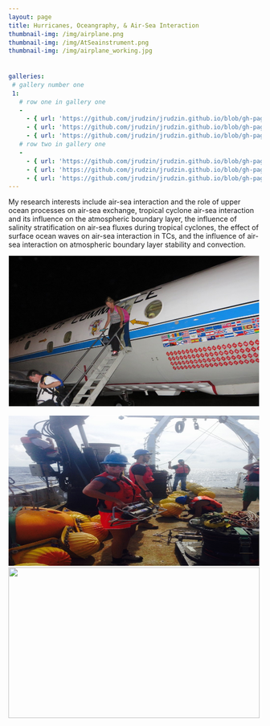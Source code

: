 ```yaml
---
layout: page
title: Hurricanes, Oceangraphy, & Air-Sea Interaction
thumbnail-img: /img/airplane.png
thumbnail-img: /img/AtSeainstrument.png
thumbnail-img: /img/airplane_working.jpg


galleries:
 # gallery number one
 1:
   # row one in gallery one
   -
     - { url: 'https://github.com/jrudzin/jrudzin.github.io/blob/gh-pages/img/airplane.png'}
     - { url: 'https://github.com/jrudzin/jrudzin.github.io/blob/gh-pages/img/AtSeainstrument.png'}
     - { url: 'https://github.com/jrudzin/jrudzin.github.io/blob/gh-pages/img/airplane_working.jpg'}
   # row two in gallery one
   -
     - { url: 'https://github.com/jrudzin/jrudzin.github.io/blob/gh-pages/img/hurricane_waves_plane.jpg'}
     - { url: 'https://github.com/jrudzin/jrudzin.github.io/blob/gh-pages/img/waltonsmith_girls.jpg'}
     - { url: 'https://github.com/jrudzin/jrudzin.github.io/blob/gh-pages/img/johna_expendables.png'}
---
```



My research interests include air-sea interaction and the role of upper ocean processes on air-sea exchange, tropical cyclone air-sea interaction and its influence on the atmospheric boundary layer, the influence of salinity stratification on air-sea fluxes during tropical cyclones, the effect of surface ocean waves on air-sea interaction in TCs, and the influence of air-sea interaction on atmospheric boundary layer stability and convection.

<img src="/img/airplane.png" 
     width="500" 
     height="300" />

<img src="/img/AtSeainstrument.png" 
     width="500" 
     height="300" />
 <img src="/img/airplane_working.jpg" 
     width="500" 
     height="300" />    




